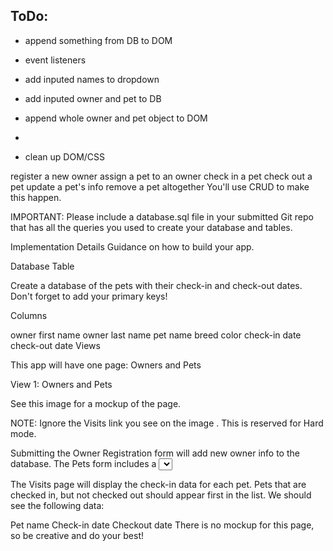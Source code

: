  ToDo:
 --------

  - append something from DB to DOM
  - event listeners
  - add inputed names to dropdown
  - add inputed owner and pet to DB
  - append whole owner and pet object to DOM
  -

  - clean up DOM/CSS

register a new owner
assign a pet to an owner
check in a pet
check out a pet
update a pet's info
remove a pet altogether
You'll use CRUD to make this happen.

IMPORTANT: Please include a database.sql file in your submitted Git repo that has all the queries you used to create your database and tables.

Implementation Details
Guidance on how to build your app.

Database Table

Create a database of the pets with their check-in and check-out dates. Don't forget to add your primary keys!

Columns

owner first name
owner last name
pet name
breed
color
check-in date
check-out date
Views

This app will have one page: Owners and Pets

View 1: Owners and Pets

See this image for a mockup of the page.

NOTE: Ignore the Visits link you see on the image . This is reserved for Hard mode.

Submitting the Owner Registration form will add new owner info to the database.
The Pets form includes a <select> drop-down list that needs to be populated with data from the owners table. Submitting this form will add a new pet to the pets table. HINT: In addition to displaying the name, make sure to keep track of each owner's id.
The owner name should be displayed, but not editable.
All of the pet data displayed should be editable.
Clicking the Go button under the Update column should update the pets table.
Clicking the Go button under the Delete column should delete the pet from the pets table. HINT: Delete any visits for this pet before deleting it from the pets table.
The Check-InCheck-out button will default to displaying IN when a pet is first created.
Checking in a pet is done by inserting the current date into the check-in date column of the visits table. A checked-in pet will have a button that displays OUT.
Checking out a pet is done by updating the check-out date column record in the visits table.
Hard Mode
Create a second page for the application: Visits.

The Visits page will display the check-in data for each pet. Pets that are checked in, but not checked out should appear first in the list. We should see the following data:

Pet name
Check-in date
Checkout date
There is no mockup for this page, so be creative and do your best!
